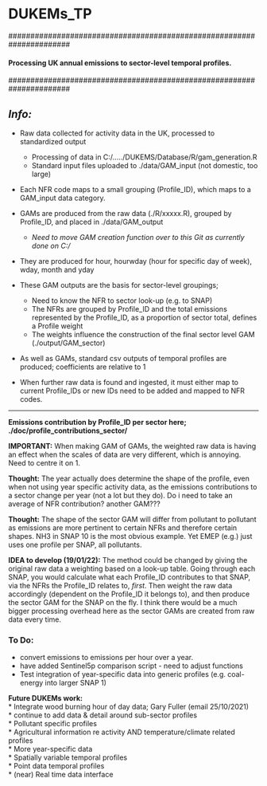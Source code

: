 # DUKEMs_TP

######################################################################
#### **Processing UK annual emissions to sector-level temporal profiles.**
######################################################################

*Info:*
----------------

* Raw data collected for activity data in the UK, processed to standardized output 
    * Processing of data in C:/...../DUKEMS/Database/R/gam_generation.R
    * Standard input files uploaded to ./data/GAM_input  (not domestic, too large)
* Each NFR code maps to a small grouping (Profile_ID), which maps to a GAM_input data category. 
* GAMs are produced from the raw data (./R/xxxxx.R), grouped by Profile_ID, and placed in ./data/GAM_output
    * *Need to move GAM creation function over to this Git as currently done on C:/*
* They are produced for hour, hourwday (hour for specific day of week), wday, month and yday
* These GAM outputs are the basis for sector-level groupings;
    * Need to know the NFR to sector look-up (e.g. to SNAP)
    * The NFRs are grouped by Profile_ID and the total emissions represented by the Profile_ID, as a proportion of sector total, defines a Profile weight
    * The weights influence the construction of the final sector level GAM (./output/GAM_sector)
* As well as GAMs, standard csv outputs of temporal profiles are produced; coefficients are relative to 1

* When further raw data is found and ingested, it must either map to current Profile_IDs or new IDs need to be added and mapped to NFR codes. 

----------------

**Emissions contribution by Profile_ID per sector here; ./doc/profile_contributions_sector/**

**IMPORTANT:** When making GAM of GAMs, the weighted raw data is having an effect when the scales of data are very different, which is annoying. Need to centre it on 1. 

**Thought:** The year actually does determine the shape of the profile, even when not using year specific activity data, as the emissions contributions to a sector change per year (not a lot but they do). Do i need to take an average of NFR contribution? another GAM???

**Thought:** The shape of the sector GAM will differ from pollutant to pollutant as emissions are more pertinent to certain NFRs and therefore certain shapes. NH3 in SNAP 10 is the most obvious example. Yet EMEP (e.g.) just uses one profile per SNAP, all pollutants.

**IDEA to develop (19/01/22):** The method could be changed by giving the original raw data a weighting based on a look-up table. Going through each SNAP, you would calculate what each Profile_ID contributes to that SNAP, via the NFRs the Profile_ID relates to, *first*. Then weight the raw data accordingly (dependent on the Profile_ID it belongs to), and then produce the sector GAM for the SNAP on the fly. I think there would be a much bigger processing overhead here as the sector GAMs are created from raw data every time.


### To Do:
* convert emissions to emissions per hour over a year. 
* have added Sentinel5p comparison script - need to adjust functions
* Test integration of year-specific data into generic profiles (e.g. coal-energy into larger SNAP 1)

**Future DUKEMs work:**\
    * Integrate wood burning hour of day data; Gary Fuller (email 25/10/2021)\
    * continue to add data & detail around sub-sector profiles\
    * Pollutant specific profiles\
    * Agricultural information re activity AND temperature/climate related profiles\
    * More year-specific data\
    * Spatially variable temporal profiles\
    * Point data temporal profiles\
    * (near) Real time data interface

